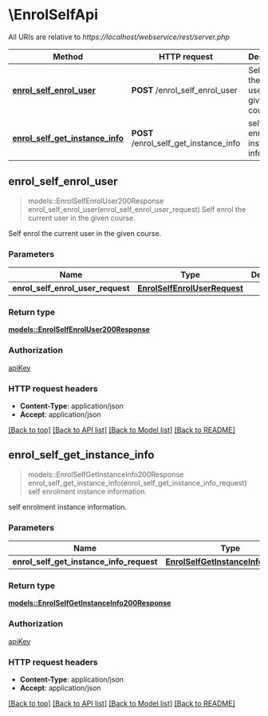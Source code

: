 # \EnrolSelfApi

All URIs are relative to *https://localhost/webservice/rest/server.php*

Method | HTTP request | Description
------------- | ------------- | -------------
[**enrol_self_enrol_user**](EnrolSelfApi.md#enrol_self_enrol_user) | **POST** /enrol_self_enrol_user | Self enrol the current user in the given course.
[**enrol_self_get_instance_info**](EnrolSelfApi.md#enrol_self_get_instance_info) | **POST** /enrol_self_get_instance_info | self enrolment instance information.



## enrol_self_enrol_user

> models::EnrolSelfEnrolUser200Response enrol_self_enrol_user(enrol_self_enrol_user_request)
Self enrol the current user in the given course.

Self enrol the current user in the given course.

### Parameters


Name | Type | Description  | Required | Notes
------------- | ------------- | ------------- | ------------- | -------------
**enrol_self_enrol_user_request** | [**EnrolSelfEnrolUserRequest**](EnrolSelfEnrolUserRequest.md) |  | [required] |

### Return type

[**models::EnrolSelfEnrolUser200Response**](enrol_self_enrol_user_200_response.md)

### Authorization

[apiKey](../README.md#apiKey)

### HTTP request headers

- **Content-Type**: application/json
- **Accept**: application/json

[[Back to top]](#) [[Back to API list]](../README.md#documentation-for-api-endpoints) [[Back to Model list]](../README.md#documentation-for-models) [[Back to README]](../README.md)


## enrol_self_get_instance_info

> models::EnrolSelfGetInstanceInfo200Response enrol_self_get_instance_info(enrol_self_get_instance_info_request)
self enrolment instance information.

self enrolment instance information.

### Parameters


Name | Type | Description  | Required | Notes
------------- | ------------- | ------------- | ------------- | -------------
**enrol_self_get_instance_info_request** | [**EnrolSelfGetInstanceInfoRequest**](EnrolSelfGetInstanceInfoRequest.md) |  | [required] |

### Return type

[**models::EnrolSelfGetInstanceInfo200Response**](enrol_self_get_instance_info_200_response.md)

### Authorization

[apiKey](../README.md#apiKey)

### HTTP request headers

- **Content-Type**: application/json
- **Accept**: application/json

[[Back to top]](#) [[Back to API list]](../README.md#documentation-for-api-endpoints) [[Back to Model list]](../README.md#documentation-for-models) [[Back to README]](../README.md)

